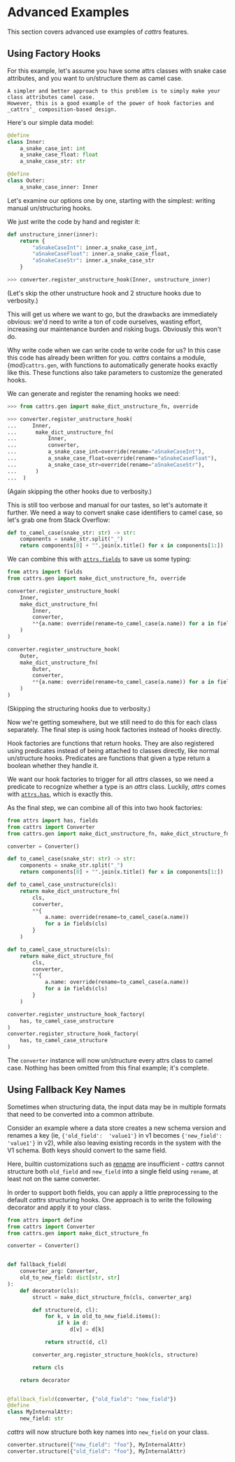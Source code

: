 # Advanced Examples

This section covers advanced use examples of _cattrs_ features.

## Using Factory Hooks

For this example, let's assume you have some attrs classes with snake case attributes, and you want to un/structure them as camel case.

```{warning}
A simpler and better approach to this problem is to simply make your class attributes camel case.
However, this is a good example of the power of hook factories and _cattrs'_ composition-based design.
```

Here's our simple data model:

```python
@define
class Inner:
    a_snake_case_int: int
    a_snake_case_float: float
    a_snake_case_str: str

@define
class Outer:
    a_snake_case_inner: Inner
```

Let's examine our options one by one, starting with the simplest: writing manual un/structuring hooks.

We just write the code by hand and register it:

```python
def unstructure_inner(inner):
    return {
        "aSnakeCaseInt": inner.a_snake_case_int,
        "aSnakeCaseFloat": inner.a_snake_case_float,
        "aSnakeCaseStr": inner.a_snake_case_str
    }

>>> converter.register_unstructure_hook(Inner, unstructure_inner)
```

(Let's skip the other unstructure hook and 2 structure hooks due to verbosity.)

This will get us where we want to go, but the drawbacks are immediately obvious:
we'd need to write a ton of code ourselves, wasting effort, increasing our
maintenance burden and risking bugs. Obviously this won't do.

Why write code when we can write code to write code for us? In this case this
code has already been written for you. _cattrs_ contains a module,
{mod}`cattrs.gen`, with functions to automatically generate hooks exactly like this.
These functions also take parameters to customize the generated hooks.

We can generate and register the renaming hooks we need:

```python
>>> from cattrs.gen import make_dict_unstructure_fn, override

>>> converter.register_unstructure_hook(
...     Inner,
...      make_dict_unstructure_fn(
...          Inner,
...          converter,
...          a_snake_case_int=override(rename="aSnakeCaseInt"),
...          a_snake_case_float=override(rename="aSnakeCaseFloat"),
...          a_snake_case_str=override(rename="aSnakeCaseStr"),
...      )
...  )
```

(Again skipping the other hooks due to verbosity.)

This is still too verbose and manual for our tastes, so let's automate it
further. We need a way to convert snake case identifiers to camel case, so
let's grab one from Stack Overflow:

```python
def to_camel_case(snake_str: str) -> str:
    components = snake_str.split("_")
    return components[0] + "".join(x.title() for x in components[1:])
```

We can combine this with [`attrs.fields`](https://www.attrs.org/en/stable/api.html#attrs.fields) to save us some typing:

```python
from attrs import fields
from cattrs.gen import make_dict_unstructure_fn, override

converter.register_unstructure_hook(
    Inner,
    make_dict_unstructure_fn(
        Inner,
        converter,
        **{a.name: override(rename=to_camel_case(a.name)) for a in fields(Inner)}
    )
)

converter.register_unstructure_hook(
    Outer,
    make_dict_unstructure_fn(
        Outer,
        converter,
        **{a.name: override(rename=to_camel_case(a.name)) for a in fields(Outer)}
    )
)
```

(Skipping the structuring hooks due to verbosity.)

Now we're getting somewhere, but we still need to do this for each class
separately. The final step is using hook factories instead of hooks directly.

Hook factories are functions that return hooks. They are also registered using
predicates instead of being attached to classes directly, like normal
un/structure hooks. Predicates are functions that given a type return a
boolean whether they handle it.

We want our hook factories to trigger for all _attrs_ classes, so we need a
predicate to recognize whether a type is an _attrs_ class. Luckily, _attrs_ comes
with [`attrs.has`](https://www.attrs.org/en/stable/api.html#attrs.has), which is exactly this.

As the final step, we can combine all of this into two hook factories:

```python
from attrs import has, fields
from cattrs import Converter
from cattrs.gen import make_dict_unstructure_fn, make_dict_structure_fn, override

converter = Converter()

def to_camel_case(snake_str: str) -> str:
    components = snake_str.split("_")
    return components[0] + "".join(x.title() for x in components[1:])

def to_camel_case_unstructure(cls):
    return make_dict_unstructure_fn(
        cls,
        converter,
        **{
            a.name: override(rename=to_camel_case(a.name))
            for a in fields(cls)
        }
    )

def to_camel_case_structure(cls):
    return make_dict_structure_fn(
        cls,
        converter,
        **{
            a.name: override(rename=to_camel_case(a.name))
            for a in fields(cls)
        }
    )

converter.register_unstructure_hook_factory(
    has, to_camel_case_unstructure
)
converter.register_structure_hook_factory(
    has, to_camel_case_structure
)
```

The `converter` instance will now un/structure every attrs class to camel case.
Nothing has been omitted from this final example; it's complete.


## Using Fallback Key Names

Sometimes when structuring data, the input data may be in multiple formats that need to be converted into a common attribute.

Consider an example where a data store creates a new schema version and renames a key (ie, `{'old_field':  'value1'}` in v1 becomes `{'new_field': 'value1'}` in v2), while also leaving existing records in the system with the V1 schema. Both keys should convert to the same field.

Here, builtin customizations such as [rename](./customizing.md#rename) are insufficient - _cattrs_ cannot structure both `old_field` and `new_field` into a single field using `rename`, at least not on the same converter.

In order to support both fields, you can apply a little preprocessing to the default _cattrs_ structuring hooks.
One approach is to write the following decorator and apply it to your class.

```python
from attrs import define
from cattrs import Converter
from cattrs.gen import make_dict_structure_fn

converter = Converter()


def fallback_field(
    converter_arg: Converter,
    old_to_new_field: dict[str, str]
):
    def decorator(cls):
        struct = make_dict_structure_fn(cls, converter_arg)

        def structure(d, cl):
            for k, v in old_to_new_field.items():
                if k in d:
                    d[v] = d[k]

            return struct(d, cl)

        converter_arg.register_structure_hook(cls, structure)

        return cls

    return decorator


@fallback_field(converter, {"old_field": "new_field"})
@define
class MyInternalAttr:
    new_field: str
```

_cattrs_ will now structure both key names into `new_field` on your class.

```python
converter.structure({"new_field": "foo"}, MyInternalAttr)
converter.structure({"old_field": "foo"}, MyInternalAttr)
```
